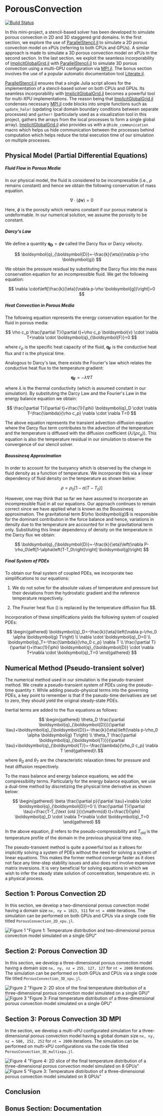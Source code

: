 # PorousConvection

[![Build Status](https://github.com/arsh-k/pde-on-gpu-arsh-kumbhat/actions/workflows/CI.yml/badge.svg?branch=main)](https://github.com/arsh-k/pde-on-gpu-arsh-kumbhat/actions/workflows/CI.yml?query=branch%3Amain)

In this mini-project, a stencil-based solver has been developed to simulate porous convection in 2D and 3D staggered grid domains. In the first section, we explore the use of [ParallelStencil.jl](https://github.com/omlins/ParallelStencil.jl) to simulate a 2D porous convection model on xPUs (referring to both CPUs and GPUs). A similar approach is made to simulate a 3D porous convection model on xPUs in the second section. In the last section, we exploit the seamless incorporability of [ImplicitGlobalGrid.jl](https://github.com/eth-cscs/ImplicitGlobalGrid.jl) with [ParallelStencil.jl](https://github.com/omlins/ParallelStencil.jl) to simulate 3D porous convection using a multi-GPU configuration via [MPI.jl](https://github.com/JuliaParallel/MPI.jl). The bonus section involves the use of a popular automatic documentation tool [Literate.jl](https://github.com/fredrikekre/Literate.jl).

[ParallelStencil.jl](https://github.com/omlins/ParallelStencil.jl) ensures that a single Julia script allows for the implementation of a stencil-based solver on both CPUs and GPUs. Its seamless incorporability with [ImplicitGlobalGrid.jl](https://github.com/eth-cscs/ImplicitGlobalGrid.jl) becomes a powerful tool for multi-XPU implementations. The reason being that [ImplicitGlobalGrid.jl](https://github.com/eth-cscs/ImplicitGlobalGrid.jl) condenses necessary [MPI.jl](https://github.com/JuliaParallel/MPI.jl) code blocks into simple functions such as `update_halo!` (updating local domain boundary conditions between separate processes) and `gather!` (particularly used as a visualization tool in this project, gathers the arrays from the local processes to form a single global array). [ImplicitGlobalGrid.jl](https://github.com/eth-cscs/ImplicitGlobalGrid.jl) also provides us with a `@hide_communication` macro which helps us hide communication between the processes behind computation which helps reduce the total execution time of our simulation on multiple processes.

## Physical Model (Partial Differential Equations)

##### Fluid Flow in Porous Media

In our physical model, the fluid is considered to be incompressible (i.e., $\rho$ remains constant) and hence we obtain the following conservation of mass equation.

$$
\nabla \cdot(\phi \boldsymbol{v})=0
$$

Here, $\phi$ is the porosity which remains constant if our porous material is undeformable. In our numerical solution, we assume the porosity to be constant.

##### Darcy's Law

We define a quantity $\boldsymbol{q}_{\boldsymbol{D}} = \phi \boldsymbol{v}$ called the Darcy flux or Darcy velocity.  

$$
\boldsymbol{q}_{\boldsymbol{D}}=-\frac{k}{\eta}(\nabla p-\rho \boldsymbol{g})
$$

We obtain the pressure residual by substituting the Darcy flux into the mass conservation equation for an incompressible fluid. We get the following equation:

$$
\nabla \cdot\left[\frac{k}{\eta}(\nabla p-\rho \boldsymbol{g})\right]=0
$$

##### Heat Convection in Porous Media

The following equation represents the energy conservation equation for the fluid in porous media:

$$
\rho c_p \frac{\partial T}{\partial t}+\rho c_p \boldsymbol{v} \cdot \nabla T+\nabla \cdot \boldsymbol{q}_{\boldsymbol{F}}=0
$$

where $c_{p}$ is the specific heat capacity of the fluid, $\boldsymbol{q}_{\boldsymbol{F}}$ is the conductive heat flux and $t$ is the physical time.

Analogous to Darcy's law, there exists the Fourier's law which relates the conductive heat flux to the temperature gradient:

$$
\boldsymbol{q}_{\boldsymbol{F}}=-\lambda \nabla T
$$

where $\lambda$ is the thermal conductivity (which is assumed constant in our simulation). By substituting the Darcy Law and the Fourier's Law in the energy balance equation we obtain:

$$
\frac{\partial T}{\partial t}+\frac{1}{\phi} \boldsymbol{q}_D \cdot \nabla T-\frac{\lambda}{\rho c_p} \nabla \cdot \nabla T=0
$$

The above equation represents the transient advection-diffusion equation where the Darcy flux term contributes to the advection of the temperature and the temperature is diffused with the diffusion coefficient ($\lambda/(\rho c_p)$). This equation is also the temperature residual in our simulation to observe the convergence of our stencil solver.

##### Boussinesq Approximation
In order to account for the buoyancy which is observed by the change in fluid density as a function of temperature. We incorporate this via a linear dependency of fluid density on the temperature as shown below:

$$
\rho=\rho_0\left[1-\alpha\left(T-T_0\right)\right]
$$

However, one may think that so far we have assumed to incorporate an incompressible fluid in all our equations. Our approach continues to remain correct since we have applied what is known as the Boussinesq approximation. The gravitational term $\\rho \boldsymbol{g}$ is responsible for the dominant contribution in the force balance and hence, variations in density due to the temperature are accounted for in the gravitational term only. Substituting this linear dependency of density on the temperature in the Darcy flux we obtain:

$$
\boldsymbol{q}_{\boldsymbol{D}}=-\frac{k}{\eta}\left(\nabla P-\rho_0\left[1-\alpha\left(T-T_0\right)\right] \boldsymbol{g}\right)
$$

##### Final System of PDEs
To obtain our final system of coupled PDEs, we incorporate two simplifications to our equations:

1. We do not solve for the absolute values of temperature and pressure but their deviations from the hydrostatic gradient and the reference temperature respectively.

2. The Fourier heat flux () is replaced by the temperature diffusion flux $$.

Incorporation of these simplifications yields the following system of coupled PDEs:

$$
\begin{gathered} \boldsymbol{q}_D=-\frac{k}{\eta}\left(\nabla p-\rho_0 \alpha \boldsymbol{g} T\right) \\ \nabla \cdot \boldsymbol{q}_D=0 \\ \boldsymbol{q}_T=-\frac{\lambda}{\rho_0 c_p} \nabla T \\ \frac{\partial T}{\partial t}+\frac{1}{\phi} \boldsymbol{q}_{\boldsymbol{D}} \cdot \nabla T+\nabla \cdot \boldsymbol{q}_T=0 \end{gathered}
$$

## Numerical Method (Pseudo-transient solver)
The numerical method used in our simulation is the pseudo-transient method. We create a pseudo-transient system of PDEs using the pseudo-time quantity $\tau$. While adding pseudo-physical terms into the governing PDEs, a key point to remember is that if the pseudo-time derivatives are set to zero, they should yield the original steady-state PDEs.

Inertial terms are added to the flux equations as follows:

$$
\begin{gathered} \theta_D \frac{\partial \boldsymbol{q}_{\boldsymbol{D}}}{\partial \tau}+\boldsymbol{q}_{\boldsymbol{D}}=-\frac{k}{\eta}\left(\nabla p-\rho_0 \alpha \boldsymbol{g} T\right) \\ \theta_T \frac{\partial \boldsymbol{q}_{\boldsymbol{T}}}{\partial \tau}+\boldsymbol{q}_{\boldsymbol{T}}=-\frac{\lambda}{\rho_0 c_p} \nabla T \end{gathered}\
$$

where $\theta_D$ and $\theta_T$ are the characteristic relaxation times for pressure and heat diffusion respectively.

To the mass balance and energy balance equations, we add the compressibility terms. Particularly for the energy balance equation, we use a dual-time method by discretizing the physical time derivative as shown below:

$$
\begin{gathered} \beta \frac{\partial p}{\partial \tau}+\nabla \cdot \boldsymbol{q}_{\boldsymbol{D}}=0 \\ \frac{\partial T}{\partial \tau}+\frac{T-T_{\text {old }}}{\mathrm{d} t}+\frac{1}{\phi} \boldsymbol{q}_D \cdot \nabla T+\nabla \cdot \boldsymbol{q}_T=0 \end{gathered}
$$

In the above equation, $\beta$ refers to the pseudo-compressibility and $T_{\text{old}}$ is the temperature profile of the domain in the previous physical time step.

The pseudo-transient method is quite a powerful tool as it allows for implicitly solving a system of PDEs without the need for solving a system of linear equations. This makes the former method converge faster as it does not face any time-step stability issues and also does not involve expensive matrix inversions. It is very beneficial for solving equations in which we wish to infer the steady state solution of concentration, temperature etc. in a physical process.

## Section 1: Porous Convection 2D
In this section, we develop a two-dimensional porous convection model having a domain size `nx, ny = 1023, 511` for `nt = 4000` iterations. The simulation can be performed on both GPUs and CPUs via a single code file titled `PorousConvection_2D_xpu.jl`.

![Figure 1](./docs/porous_convection_2D_xpu_final.gif)
"Figure 1: Temperature distribution and two-dimensional porous convection model simulated on a single GPU"

## Section 2: Porous Convection 3D
In this section, we develop a three-dimensional porous convection model having a domain size `nx, ny, nz = 255, 127, 127` for `nt = 2000` iterations. The simulation can be performed on both GPUs and CPUs via a single code file titled `PorousConvection_3D_xpu.jl`.

![Figure 2](./docs/T_3D_slice_final.png)
"Figure 2: 2D slice of the final temperature distribution of a three-dimensional porous convection model simulated on a single GPU"
![Figure 3](./docs/T_3D.png)
"Figure 3: Final temperature distribution of a three-dimensional porous convection model simulated on a single GPU"

## Section 3: Porous Convection 3D MPI
In the section, we develop a multi-xPU configurated simulation for a three-dimensional porous convection model having a global domain size `nx, ny, nz = 508, 252, 252` for `nt = 2000` iterations. The simulation can be performed on multi-xPU configurations via the code file titled `PorousConvection_3D_multixpu.jl`.

![Figure 4](./docs/T_3D_slice_mpi_final.png)
"Figure 4: 2D slice of the final temperature distribution of a three-dimensional porous convection model simulated on 8 GPUs"
![Figure 5](./docs/porous_convection_3D_multixpu.gif)
"Figure 3: Temperature distribution of a three-dimensional porous convection model simulated on 8 GPUs"

## Conclusion

## Bonus Section: Documentation 
